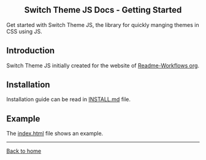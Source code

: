 <h2 align="center">Switch Theme JS Docs - Getting Started</h2>

Get started with Switch Theme JS, the library for quickly manging themes in CSS using JS.

## Introduction
Switch Theme JS initially created for the website of [Readme-Workflows org](https://Readme-Workflows).

## Installation
Installation guide can be read in [INSTALL.md](INSTALL.md) file.

## Example
The [index.html](https://github.com/PuneetGopinath/switch-theme-js/blob/gh-pages/index.html) file shows an example.

---------------------------------------------------------------------

[Back to home](README.md)
